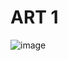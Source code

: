 # ART 1 

![image](https://user-images.githubusercontent.com/42411943/191280779-8e43f446-c7f1-4725-b9a4-27b1e1abea97.png)

